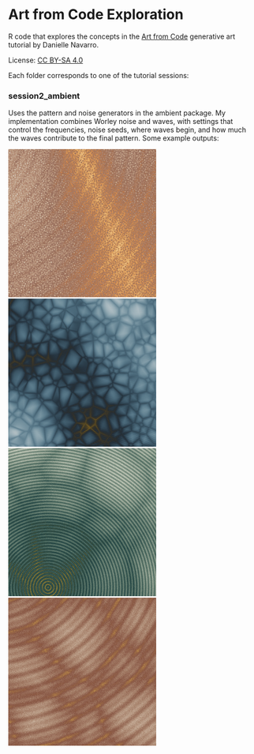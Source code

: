 # Art from Code Exploration

R code that explores the concepts in the [Art from Code](https://art-from-code.netlify.app) generative art tutorial by Danielle Navarro. 

License: [CC BY-SA 4.0](https://creativecommons.org/licenses/by-sa/4.0/)

Each folder corresponds to one of the tutorial sessions:

### session2_ambient

Uses the pattern and noise generators in the ambient package. My implementation combines Worley noise and waves, with settings that control the frequencies, noise seeds, where waves begin, and how much the waves contribute to the final pattern. Some example outputs:

<img src="/session2_ambient/examples/0074.png" width="300"> <img src="/session2_ambient/examples/0107.png" width="300"> 
<img src="/session2_ambient/examples/0256.png" width="300"> <img src="/session2_ambient/examples/0169.png" width="300"> 
